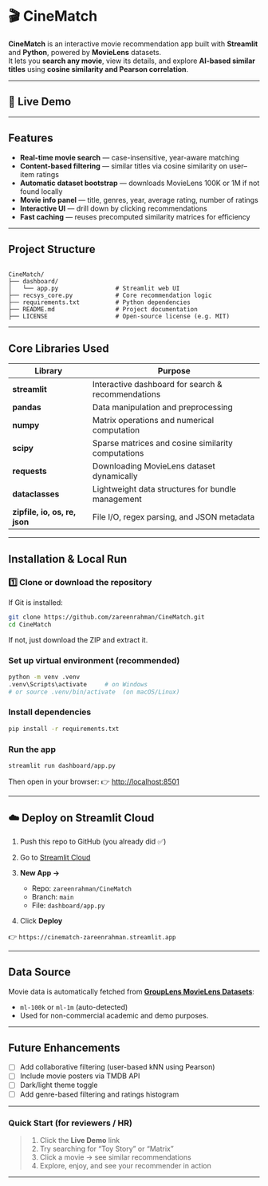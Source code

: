 # 🎬 CineMatch

**CineMatch** is an interactive movie recommendation app built with **Streamlit** and **Python**, powered by **MovieLens** datasets.  
It lets you **search any movie**, view its details, and explore **AI-based similar titles** using **cosine similarity and Pearson correlation**.

---

## 🚀 Live Demo

---

## Features

- **Real-time movie search** — case-insensitive, year-aware matching
- **Content-based filtering** — similar titles via cosine similarity on user–item ratings
- **Automatic dataset bootstrap** — downloads MovieLens 100K or 1M if not found locally
- **Movie info panel** — title, genres, year, average rating, number of ratings
- **Interactive UI** — drill down by clicking recommendations
- **Fast caching** — reuses precomputed similarity matrices for efficiency  

---

## Project Structure

```

CineMatch/
├── dashboard/
│   └── app.py                # Streamlit web UI
├── recsys_core.py            # Core recommendation logic
├── requirements.txt          # Python dependencies
├── README.md                 # Project documentation
├── LICENSE                   # Open-source license (e.g. MIT)

````

---

## Core Libraries Used

| Library | Purpose |
|----------|----------|
| **streamlit** | Interactive dashboard for search & recommendations |
| **pandas** | Data manipulation and preprocessing |
| **numpy** | Matrix operations and numerical computation |
| **scipy** | Sparse matrices and cosine similarity computations |
| **requests** | Downloading MovieLens dataset dynamically |
| **dataclasses** | Lightweight data structures for bundle management |
| **zipfile, io, os, re, json** | File I/O, regex parsing, and JSON metadata |

---

## Installation & Local Run

### 1️⃣ Clone or download the repository
If Git is installed:
```bash
git clone https://github.com/zareenrahman/CineMatch.git
cd CineMatch
````

If not, just download the ZIP and extract it.

### Set up virtual environment (recommended)

```bash
python -m venv .venv
.venv\Scripts\activate     # on Windows
# or source .venv/bin/activate  (on macOS/Linux)
```

### Install dependencies

```bash
pip install -r requirements.txt
```

### Run the app

```bash
streamlit run dashboard/app.py
```

Then open in your browser:
👉 [http://localhost:8501](http://localhost:8501)

---

## ☁️ Deploy on Streamlit Cloud

1. Push this repo to GitHub (you already did ✅)
2. Go to [Streamlit Cloud](https://share.streamlit.io)
3. **New App →**

   * Repo: `zareenrahman/CineMatch`
   * Branch: `main`
   * File: `dashboard/app.py`
4. Click **Deploy**

👉 `https://cinematch-zareenrahman.streamlit.app`

---

## Data Source

Movie data is automatically fetched from [**GroupLens MovieLens Datasets**](https://grouplens.org/datasets/movielens/):

* `ml-100k` or `ml-1m` (auto-detected)
* Used for non-commercial academic and demo purposes.
  
---

## Future Enhancements

* [ ] Add collaborative filtering (user-based kNN using Pearson)
* [ ] Include movie posters via TMDB API
* [ ] Dark/light theme toggle
* [ ] Add genre-based filtering and ratings histogram

---

### Quick Start (for reviewers / HR)

> 1. Click the **Live Demo** link
> 2. Try searching for “Toy Story” or “Matrix”
> 3. Click a movie → see similar recommendations
> 4. Explore, enjoy, and see your recommender in action

---
